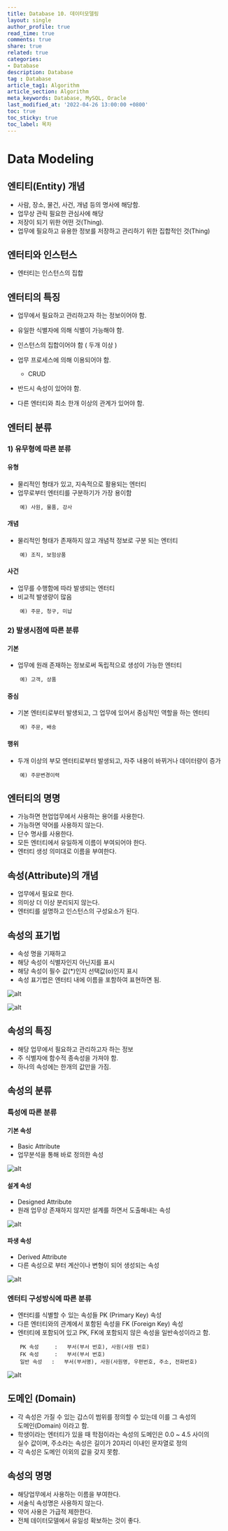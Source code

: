 ```yaml
---
title: Database 10. 데이터모델링
layout: single
author_profile: true
read_time: true
comments: true
share: true
related: true
categories:
- Database
description: Database
tag : Database
article_tag1: Algorithm
article_section: Algorithm
meta_keywords: Database, MySQL, Oracle
last_modified_at: '2022-04-26 13:00:00 +0800'
toc: true
toc_sticky: true
toc_label: 목차
---
```


Data Modeling
============


## 엔티티(Entity) 개념

* 사람, 장소, 물건, 사건, 개념 등의 명사에 해당함.
* 업무상 관릭 필요한 관심사에 해당
* 저장이 되기 위한 어떤 것(Thing).
* 업무에 필요하고 유용한 정보를 저장하고 관리하기 위한 집합적인 것(Thing)

## 엔터티와 인스턴스

* 엔터티는 인스턴스의 집합

## 엔터티의 특징

* 업무에서 필요하고 관리하고자 하는 정보이어야 함.
* 유일한 식별자에 의해 식별이 가능해야 함.
* 인스턴스의 집합이어야 함 ( 두개 이상 )
* 업무 프로세스에 의해 이용되어야 함.
    - CRUD 

* 반드시 속성이 있어야 함.
* 다른 엔터티와 최소 한개 이상의 관계가 있어야 함.

## 엔터티 분류

### 1) 유무형에 따른 분류

#### 유형 

* 물리적인 형태가 있고, 지속적으로 활용되는 엔터티
* 업무로부터 엔터티를 구분하기가 가장 용이함

```
    예) 사원, 물품, 강사
```

#### 개념

* 물리적인 형태가 존재하지 않고 개념적 정보로 구분 되는 엔터티

``` 
    예) 조직, 보험상품 
```

#### 사건

* 업무를 수행함에 따라 발생되는 엔터티
* 비교적 발생량이 많음

```
    예) 주문, 청구, 미납
```

### 2) 발생시점에 따른 분류

#### 기본

* 업무에 원래 존재하는 정보로써 독립적으로 생성이 가능한 엔터티

```
    예) 고객, 상품
```

#### 중심

* 기본 엔터티로부터 발생되고, 그 업무에 있어서 중심적인 역할을 하는 엔터티

```
    예) 주문, 배송
```

#### 행위

* 두개 이상의 부모 엔터티로부터 발생되고, 자주 내용이 바뀌거나 데이터량이 증가

```
    예) 주문변경이력 
```

## 엔터티의 명명

* 가능하면 현업업무에서 사용하는 용어를 사용한다.
* 가능하면 약어를 사용하지 않는다.
* 단수 명사를 사용한다.
* 모든 엔터티에서 유일하게 이름이 부여되어야 한다.
* 엔터티 생성 의미대로 이름을 부여한다.

## 속성(Attribute)의 개념

* 업무에서 필요로 한다.
* 의미상 더 이상 분리되지 않는다.
* 엔터티를 설명하고 인스턴스의 구성요소가 된다.

## 속성의 표기법

* 속성 명을 기재하고
* 해당 속성이 식별자인지 아닌지를 표시
* 해당 속성이 필수 값(*)인지 선택값(o)인지 표시
* 속성 표기법은 엔터티 내에 이름을 포함하여 표현하면 됨.

![alt](/assets/images/post/Database/sql/52.png)

![alt](/assets/images/post/Database/sql/53.png)

## 속성의 특징

* 해당 업무에서 필요하고 관리하고자 하는 정보
* 주 식별자에 함수적 종속성을 가져야 함.
* 하나의 속성에는 한개의 값만을 가짐.

## 속성의 분류 

### 특성에 따른 분류

#### 기본 속성

* Basic Attribute
* 업무분석을 통해 바로 정의한 속성 

![alt](/assets/images/post/Database/sql/54.png)


#### 설계 속성

* Designed Attribute
* 원래 업무상 존재하지 않지만 설계를 하면서 도출해내는 속성

![alt](/assets/images/post/Database/sql/55.png)

#### 파생 속성

* Derived Attribute
* 다른 속성으로 부터 계산이나 변형이 되어 생성되는 속성

![alt](/assets/images/post/Database/sql/56.png)


### 엔터티 구성방식에 따른 분류

* 엔터티를 식별할 수 있는 속성들 PK (Primary Key) 속성
* 다른 엔터티와의 관계에서 포함된 속성을 FK (Foreign Key) 속성
* 엔터티에 포함되어 있고 PK, FK에 포함되지 않은 속성을 일반속성이라고 함.

```
    PK 속성     :   부서(부서 번호), 사원(사원 번호) 
    FK 속성     :   부서(부서 번호)
    일반 속성   :   부서(부서명), 사원(사원명, 우편번호, 주소, 전화번호)
```

![alt](/assets/images/post/Database/sql/57.png)

## 도메인 (Domain)

* 각 속성은 가질 수 있는 갑스이 범위를 정의할 수 있는데 이를 그 속성의  
  도메인(Domain) 이라고 함.
* 학생이라는 엔터티가 있을 때 학점이라는 속성의 도메인은 0.0 ~ 4.5 사이의  
  실수 값이며, 주소라는 속성은 길이가 20자리 이내인 문자열로 정의
* 각 속성은 도메인 이외의 값을 갖지 못함.

## 속성의 명명

* 해당업무에서 사용하는 이름을 부여한다.
* 서술식 속성명은 사용하지 않는다.
* 약어 사용은 가급적 제한한다.
* 전체 데이터모델에서 유일성 확보하는 것이 좋다.
